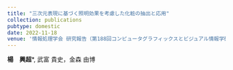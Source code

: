 ```yaml
---
title: "三次元表現に基づく照明効果を考慮した化粧の抽出と応用"
collection: publications
pubtype: domestic
date: 2022-11-18
venue: '情報処理学会 研究報告（第188回コンピュータグラフィックスとビジュアル情報学研究発表会）, Vol. 2022-DCC-32, No. 4'
---
```


**楊　興超***, 武富 貴史，金森 由博